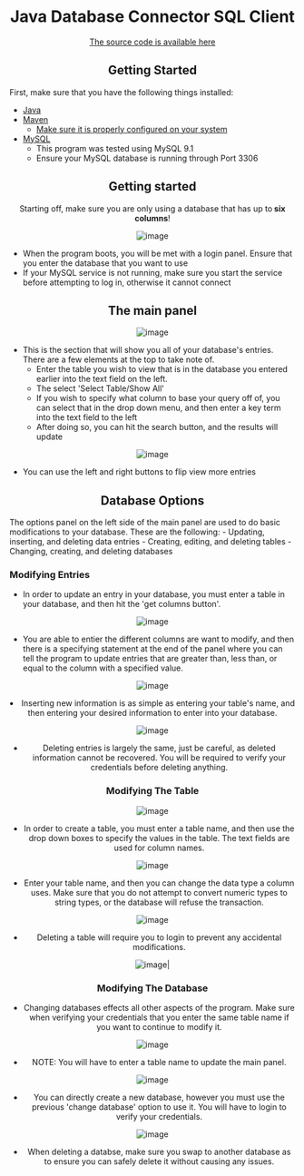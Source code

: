 <div align="center">
  <h1>Java Database Connector SQL Client</h1>

<a href="https://github.com/IRPCode/JDBC-SQL-Client/tree/main/src/main/java/com/irpcode">The source code is available here</a>
  
</div>

<div align="center">
<h2>Getting Started</h2>
</div>

First, make sure that you have the following things installed:

  - <a href="https://www.oracle.com/java/technologies/downloads/">Java</a>
  - <a href="https://maven.apache.org/">Maven</a>
    - <a href="https://www.tutorialspoint.com/maven/maven_environment_setup.htm">Make sure it is properly configured on your system</a>
  - <a href="https://www.mysql.com/downloads/">MySQL</a>
    - This program was tested using MySQL 9.1
    - Ensure your MySQL database is running through Port 3306

<div align="center">
<h2>Getting started</h2>
</div>

<div align="center">
Starting off, make sure you are only using a database that has up to<b> six columns</b>!
</div>

<div align="center">
  
![image](https://github.com/user-attachments/assets/d8d8b090-f3f4-47a4-bd7e-fcfd593b42fd)

</div>

- When the program boots, you will be met with a login panel. Ensure that you enter the database that you want to use
- If your MySQL service is not running, make sure you start the service before attempting to log in, otherwise it cannot connect

<div align="center">
<h2>The main panel</h2>
</div>

<div align="center">
  
![image](https://github.com/user-attachments/assets/356ff91c-0aa4-4608-a0c8-f02beb969059)

</div>

- This is the section that will show you all of your database's entries. There are a few elements at the top to take note of.
  - Enter the table you wish to view that is in the database you entered earlier into the text field on the left.
  - The select 'Select Table/Show All'
  - If you wish to specify what column to base your query off of, you can select that in the drop down menu, and then enter a key term into the text field to the left
  - After doing so, you can hit the search button, and the results will update

<div align="center">
  
![image](https://github.com/user-attachments/assets/0b0afc11-573a-4365-8ea8-92130534ecf3)

</div>

- You can use the left and right buttons to flip view more entries


<div align="center">
<h2>Database Options</h2>
</div>

The options panel on the left side of the main panel are used to do basic modifications to your database. These are the following:
    - Updating, inserting, and deleting data entries
    - Creating, editing, and deleting tables
    - Changing, creating, and deleting databases

<h3>Modifying Entries</h3>

- In order to update an entry in your database, you must enter a table in your database, and then hit the 'get columns button'.

<div align="center">
  
![image](https://github.com/user-attachments/assets/a87f9e27-1940-4638-a0df-ed232e3b1491)

</div>
  
  - You are able to entier the different columns are want to modify, and then there is a specifying statement at the end of the panel where you can tell the program to update entries that are greater than, less than, or equal to the column with a specified value.

<div align="center">
  
![image](https://github.com/user-attachments/assets/578915f1-4903-4040-9f52-af526aa1583a)

<div

  - Inserting new information is as simple as entering your table's name, and then entering your desired information to enter into your database.

<div align="center">

![image](https://github.com/user-attachments/assets/e5f620c2-1de3-441c-bdb3-dace0b2d184f)

</div>

  - Deleting entries is largely the same, just be careful, as deleted information cannot be recovered. You will be required to verify your credentials before deleting anything.

<h3>Modifying The Table</h3>

<div align="center">

![image](https://github.com/user-attachments/assets/aca69f2a-8eb4-448f-a3bf-6974e4e8f722)

</div>

- In order to create a table, you must enter a table name, and then use the drop down boxes to specify the values in the table. The text fields are used for column names. 

<div align="center">

![image](https://github.com/user-attachments/assets/d79e41bf-28ae-47dd-bbe0-3d2ed585e09e)

</div>

- Enter your table name, and then you can change the data type a column uses. Make sure that you do not attempt to convert numeric types to string types, or the database will refuse the transaction.

<div align="center">

![image](https://github.com/user-attachments/assets/bf220fad-d78a-4578-b220-2a12eddfc649)

</div>

- Deleting a table will require you to login to prevent any accidental modifications.

<div align="center">

![image](https://github.com/user-attachments/assets/0004d0a3-fc77-4d8f-8fc0-f48768da871e)|

<h3>Modifying The Database</h3>

</div>

- Changing databases effects all other aspects of the program. Make sure when verifying your credentials that you enter the same table name if you want to continue to modify it.


<div align="center">

![image](https://github.com/user-attachments/assets/17f34e17-beae-4d0d-9cc0-85df24f95e6b)

</div>

  - NOTE: You will have to enter a table name to update the main panel.

<div align="center">

![image](https://github.com/user-attachments/assets/bcfb6cd9-9227-4c2c-8fb3-5c071cb57ccd)

</div>

 - You can directly create a new database, however you must use the previous 'change database' option to use it. You will have to login to verify your credentials. 

<div align="center">

![image](https://github.com/user-attachments/assets/13009ea6-7f66-403b-9af1-843a7e217d79)

</div>

 - When deleting a databse, make sure you swap to another database as to ensure you can safely delete it without causing any issues.
